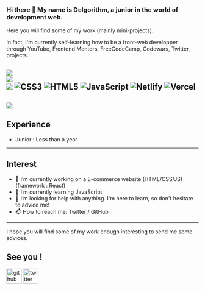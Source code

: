 ### Hi there 👋 My name is Delgorithm, a junior in the world of development web.

Here you will find some of my work (mainly mini-projects).

In fact, I'm currently self-learning how to be a front-web developper through YouTube, Frontend Mentors, FreeCodeCamp, Codewars, Twitter, projects...

![](https://github-readme-stats.vercel.app/api?username=Delgorithm&theme=slateorange&hide_border=false&include_all_commits=true&count_private=true)<br/>
![](https://github-readme-streak-stats.herokuapp.com/?user=Delgorithm&theme=slateorange&hide_border=false)<br/>
![](https://github-readme-stats.vercel.app/api/top-langs/?username=Delgorithm&theme=slateorange&hide_border=false&include_all_commits=true&count_private=true&layout=compact)
![CSS3](https://img.shields.io/badge/css3-%231572B6.svg?style=flat&logo=css3&logoColor=white) ![HTML5](https://img.shields.io/badge/html5-%23E34F26.svg?style=flat&logo=html5&logoColor=white) ![JavaScript](https://img.shields.io/badge/javascript-%23323330.svg?style=flat&logo=javascript&logoColor=%23F7DF1E) ![Netlify](https://img.shields.io/badge/netlify-%23000000.svg?style=flat&logo=netlify&logoColor=#00C7B7) ![Vercel](https://img.shields.io/badge/vercel-%23000000.svg?style=flat&logo=vercel&logoColor=white)
---
[![](https://visitcount.itsvg.in/api?id=Delgorithm&icon=0&color=12)](https://visitcount.itsvg.in)
---
## Experience
- Junior : Less than a year
---
## Interest
- 🔭 I’m currently working on a E-commerce website (HTML/CSS/JS) (framework : React) 
- 🌱 I’m currently learning JavaScript 
- 🤔 I’m looking for help with anything. I'm here to learn, so don't hesitate to advice me! 
- 📫 How to reach me: Twitter / GitHub 
---
I hope you will find some of my work enough interesting to send me some advices.

See you !
---
[<img src='https://cdn.jsdelivr.net/npm/simple-icons@3.0.1/icons/github.svg' alt='github' height='40'>](https://github.com/Delgorithm)  [<img src='https://cdn.jsdelivr.net/npm/simple-icons@3.0.1/icons/twitter.svg' alt='twitter' height='40'>](https://twitter.com/delgorithm)
